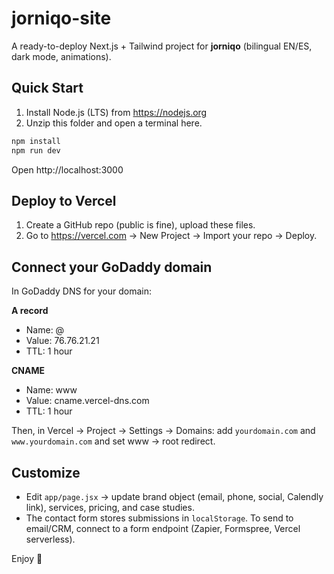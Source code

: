 # jorniqo-site

A ready-to-deploy Next.js + Tailwind project for **jorniqo** (bilingual EN/ES, dark mode, animations).

## Quick Start

1) Install Node.js (LTS) from https://nodejs.org  
2) Unzip this folder and open a terminal here.

```bash
npm install
npm run dev
```

Open http://localhost:3000

## Deploy to Vercel

1) Create a GitHub repo (public is fine), upload these files.  
2) Go to https://vercel.com → New Project → Import your repo → Deploy.

## Connect your GoDaddy domain

In GoDaddy DNS for your domain:

**A record**
- Name: @
- Value: 76.76.21.21
- TTL: 1 hour

**CNAME**
- Name: www
- Value: cname.vercel-dns.com
- TTL: 1 hour

Then, in Vercel → Project → Settings → Domains: add `yourdomain.com` and `www.yourdomain.com` and set www → root redirect.

## Customize

- Edit `app/page.jsx` → update brand object (email, phone, social, Calendly link), services, pricing, and case studies.
- The contact form stores submissions in `localStorage`. To send to email/CRM, connect to a form endpoint (Zapier, Formspree, Vercel serverless).

Enjoy 🚀
